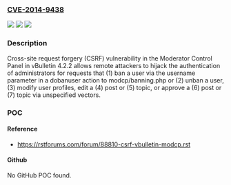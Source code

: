 ### [CVE-2014-9438](https://cve.mitre.org/cgi-bin/cvename.cgi?name=CVE-2014-9438)
![](https://img.shields.io/static/v1?label=Product&message=n%2Fa&color=blue)
![](https://img.shields.io/static/v1?label=Version&message=n%2Fa&color=blue)
![](https://img.shields.io/static/v1?label=Vulnerability&message=n%2Fa&color=brighgreen)

### Description

Cross-site request forgery (CSRF) vulnerability in the Moderator Control Panel in vBulletin 4.2.2 allows remote attackers to hijack the authentication of administrators for requests that (1) ban a user via the username parameter in a dobanuser action to modcp/banning.php or (2) unban a user, (3) modify user profiles, edit a (4) post or (5) topic, or approve a (6) post or (7) topic via unspecified vectors.

### POC

#### Reference
- https://rstforums.com/forum/88810-csrf-vbulletin-modcp.rst

#### Github
No GitHub POC found.

